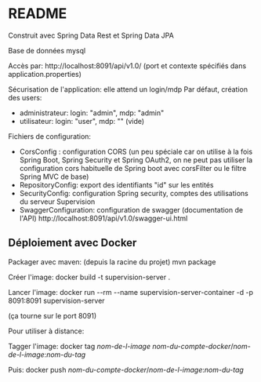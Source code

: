 # README #

Construit avec Spring Data Rest et Spring Data JPA

Base de données mysql

Accès par: http://localhost:8091/api/v1.0/ (port et contexte spécifiés dans application.properties)

Sécurisation de l'application: elle attend un login/mdp
Par défaut, création des users:
- administrateur: login: "admin", mdp: "admin"
- utilisateur: login: "user", mdp: "" (vide)



Fichiers de configuration:
- CorsConfig : configuration CORS (un peu spéciale car on utilise à la fois Spring Boot, Spring Security et Spring OAuth2, on ne peut pas utiliser la configuration cors habituelle de Spring boot avec corsFilter ou le filtre Spring MVC de base)
- RepositoryConfig: export des identifiants "id" sur les entités
- SecurityConfig: configuration Spring security, comptes des utilisations du serveur Supervision
- SwaggerConfiguration: configuration de swagger (documentation de l'API) http://localhost:8091/api/v1.0/swagger-ui.html

## Déploiement avec Docker

Packager avec maven:
(depuis la racine du projet)
mvn package

Créer l'image:
docker build -t supervision-server .



Lancer l'image:
docker run --rm --name supervision-server-container -d -p 8091:8091 supervision-server

(ça tourne sur le port 8091)

Pour utiliser à distance:

Tagger l'image: docker tag _nom-de-l-image_ _nom-du-compte-docker_/_nom-de-l-image_:_nom-du-tag_

Puis: docker push _nom-du-compte-docker_/_nom-de-l-image_:_nom-du-tag_

